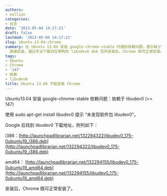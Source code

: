```yaml
---
authors:
- eallion
categories:
- 日志
date: '2013-05-04 14:17:21'
draft: false
lastmod: '2013-05-04 14:17:21'
slug: ubuntu-13-04-chrome
summary: 在 Ubuntu 13.04 安装 google-chrome-stable 时遇到依赖问题，提示缺少 libudev0 但无法通过 apt-get
  直接安装。通过手动下载对应架构的 libudev0 deb 包并安装后，Chrome 即可正常安装。
tags:
- Ubuntu
- Chrome
- '147'
- 依赖
- libudev0
title: Ubuntu 13.04 不能安装 Chrome
---
```

Ubuntu13.04 安装 google-chrome-stable 依赖问题：依赖于 libudev0 (>= 147)

使用 sudo apt-get install libudev0 提示 “未发现软件包 libudev0”。

Google 后找到 libudev0 下载地址，附列如下：

i386：[http://launchpadlibrarian.net/132294322/libudev0_175-0ubuntu19_i386.deb](http://launchpadlibrarian.net/132294322/libudev0_175-0ubuntu19_i386.deb)

amd64： [http://launchpadlibrarian.net/132294155/libudev0_175-0ubuntu19_amd64.deb](http://launchpadlibrarian.net/132294155/libudev0_175-0ubuntu19_amd64.deb)

安装后，Chrome 既可正常安装了。